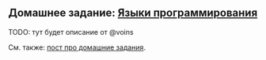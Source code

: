 ## Домашнее задание: [Языки программирования](https://github.com/yandex-shri/lectures/blob/master/15-programming-languages.md)

TODO: тут будет описание от @voins

См. также: [пост про домашние задания](http://clubs.ya.ru/4611686018427468886/replies.xml?item_no=450).
